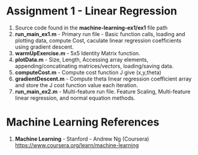 #   Assignment 1 - Linear Regression	
1.  Source code found in the **machine-learning-ex1/ex1** file path
2.  **run_main_ex1.m** 	- Primary run file - Basic function calls, loading and plotting data, compute Cost, caculate linear regression coefficients using gradient descent.
3.  **warmUpExercise.m**	- 5x5 Identity Matrix function. 
4.  **plotData.m**	- Size, Length, Accessing array elements, appending/concatinating matrices/vectors, loading/saving data.
5.  **computeCost.m** 	- Compute cost function J give (x,y,theta)
6.  **gradientDescent.m**	- Compute theta linear regression coefficient array and store the J cost function value each iteration.  
7.  **run_main_ex2.m** 	- Multi-feature run file.  Feature Scaling, Multi-feature linear regression, and normal equation methods.  

# Machine Learning References
1.  **Machine Learning** - Stanford - Andrew Ng (Coursera)   
    https://www.coursera.org/learn/machine-learning